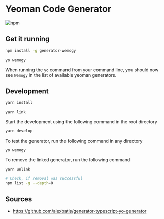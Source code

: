 # Yeoman Code Generator

![npm](https://img.shields.io/npm/v/generator-wemogy)

## Get it running

```bash
npm install -g generator-wemogy
```

```bash
yo wemogy
```

When running the `yo` command from your command line, you should now see `Wemogy` in the list of available yeoman generators.

## Development

```bash
yarn install
```

```bash
yarn link
```

Start the development using the following command in the root directory

```bash
yarn develop
```

To test the generator, run the following command in any directory

```bash
yo wemogy
```

To remove the linked generator, run the following command

```bash
yarn unlink

# Check, if removal was successful
npm list -g --depth=0
```

## Sources

- <https://github.com/alexbatis/generator-typescript-yo-generator>
